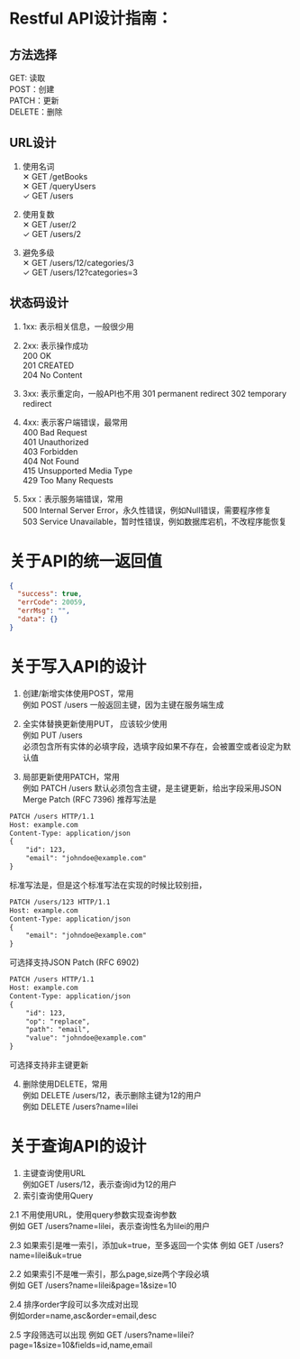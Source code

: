 # Restful API设计指南：

## 方法选择 
GET: 读取  
POST：创建  
PATCH：更新  
DELETE：删除  

## URL设计  
1. 使用名词  
&#10005; GET /getBooks  
&#10005; GET /queryUsers  
&#10003; GET /users  

2. 使用复数  
&#10005; GET /user/2  
&#10003; GET /users/2  

3. 避免多级  
&#10005; GET /users/12/categories/3  
&#10003; GET /users/12?categories=3

## 状态码设计
1. 1xx: 表示相关信息，一般很少用  

2. 2xx: 表示操作成功  
200 OK  
201 CREATED  
204 No Content  

3. 3xx: 表示重定向，一般API也不用
301 permanent redirect
302 temporary redirect

4. 4xx: 表示客户端错误，最常用  
400 Bad Request  
401 Unauthorized  
403 Forbidden  
404 Not Found  
415 Unsupported Media Type  
429 Too Many Requests  

5. 5xx：表示服务端错误，常用  
500 Internal Server Error，永久性错误，例如Null错误，需要程序修复  
503 Service Unavailable，暂时性错误，例如数据库宕机，不改程序能恢复

# 关于API的统一返回值

```json
{
  "success": true,
  "errCode": 20059,
  "errMsg": "",
  "data": {}
}
```

# 关于写入API的设计
1. 创建/新增实体使用POST，常用  
例如 POST /users
一般返回主键，因为主键在服务端生成  

2. 全实体替换更新使用PUT， 应该较少使用  
例如 PUT /users  
必须包含所有实体的必填字段，选填字段如果不存在，会被置空或者设定为默认值

3. 局部更新使用PATCH，常用  
例如 PATCH /users
默认必须包含主键，是主键更新，给出字段采用JSON Merge Patch (RFC 7396)
推荐写法是
```html
PATCH /users HTTP/1.1
Host: example.com
Content-Type: application/json
{
    "id": 123,
    "email": "johndoe@example.com"
}
```

标准写法是，但是这个标准写法在实现的时候比较别扭，
```html
PATCH /users/123 HTTP/1.1
Host: example.com
Content-Type: application/json
{
    "email": "johndoe@example.com"
}
```


可选择支持JSON Patch (RFC 6902)
```html
PATCH /users HTTP/1.1
Host: example.com
Content-Type: application/json
{   
    "id": 123,
    "op": "replace",
    "path": "email",
    "value": "johndoe@example.com"
}
```
可选择支持非主键更新


4. 删除使用DELETE，常用  
例如 DELETE /users/12，表示删除主键为12的用户  
例如 DELETE /users?name=lilei


# 关于查询API的设计
1. 主键查询使用URL  
例如GET /users/12，表示查询id为12的用户
2. 索引查询使用Query  

2.1 不用使用URL，使用query参数实现查询参数  
例如 GET /users?name=lilei，表示查询性名为lilei的用户   

2.3 如果索引是唯一索引，添加uk=true，至多返回一个实体
例如 GET /users?name=lilei&uk=true  

2.2 如果索引不是唯一索引，那么page,size两个字段必填  
例如 GET /users?name=lilei&page=1&size=10  

2.4 排序order字段可以多次成对出现  
例如order=name,asc&order=email,desc

2.5 字段筛选可以出现
例如 GET /users?name=lilei?page=1&size=10&fields=id,name,email





